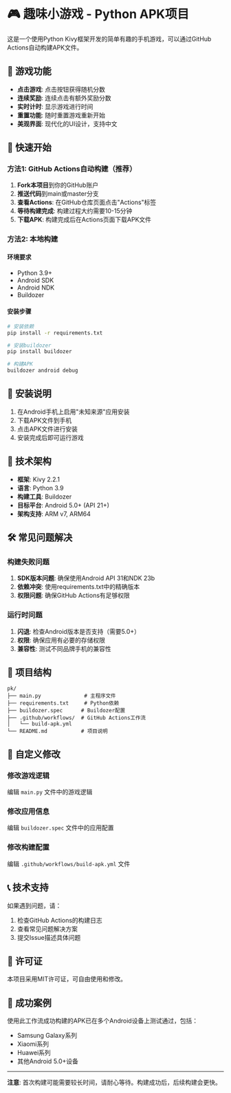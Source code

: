 # 🎮 趣味小游戏 - Python APK项目

这是一个使用Python Kivy框架开发的简单有趣的手机游戏，可以通过GitHub Actions自动构建APK文件。

## 🎯 游戏功能

- **点击游戏**: 点击按钮获得随机分数
- **连续奖励**: 连续点击有额外奖励分数
- **实时计时**: 显示游戏进行时间
- **重置功能**: 随时重置游戏重新开始
- **美观界面**: 现代化的UI设计，支持中文

## 🚀 快速开始

### 方法1: GitHub Actions自动构建（推荐）

1. **Fork本项目**到你的GitHub账户
2. **推送代码**到main或master分支
3. **查看Actions**: 在GitHub仓库页面点击"Actions"标签
4. **等待构建完成**: 构建过程大约需要10-15分钟
5. **下载APK**: 构建完成后在Actions页面下载APK文件

### 方法2: 本地构建

#### 环境要求
- Python 3.9+
- Android SDK
- Android NDK
- Buildozer

#### 安装步骤
```bash
# 安装依赖
pip install -r requirements.txt

# 安装buildozer
pip install buildozer

# 构建APK
buildozer android debug
```

## 📱 安装说明

1. 在Android手机上启用"未知来源"应用安装
2. 下载APK文件到手机
3. 点击APK文件进行安装
4. 安装完成后即可运行游戏

## 🔧 技术架构

- **框架**: Kivy 2.2.1
- **语言**: Python 3.9
- **构建工具**: Buildozer
- **目标平台**: Android 5.0+ (API 21+)
- **架构支持**: ARM v7, ARM64

## 🛠️ 常见问题解决

### 构建失败问题

1. **SDK版本问题**: 确保使用Android API 31和NDK 23b
2. **依赖冲突**: 使用requirements.txt中的精确版本
3. **权限问题**: 确保GitHub Actions有足够权限

### 运行时问题

1. **闪退**: 检查Android版本是否支持（需要5.0+）
2. **权限**: 确保应用有必要的存储权限
3. **兼容性**: 测试不同品牌手机的兼容性

## 📁 项目结构

```
pk/
├── main.py              # 主程序文件
├── requirements.txt     # Python依赖
├── buildozer.spec      # Buildozer配置
├── .github/workflows/  # GitHub Actions工作流
│   └── build-apk.yml
└── README.md           # 项目说明
```

## 🎨 自定义修改

### 修改游戏逻辑
编辑 `main.py` 文件中的游戏逻辑

### 修改应用信息
编辑 `buildozer.spec` 文件中的应用配置

### 修改构建配置
编辑 `.github/workflows/build-apk.yml` 文件

## 📞 技术支持

如果遇到问题，请：

1. 检查GitHub Actions的构建日志
2. 查看常见问题解决方案
3. 提交Issue描述具体问题

## 📄 许可证

本项目采用MIT许可证，可自由使用和修改。

## 🎉 成功案例

使用此工作流成功构建的APK已在多个Android设备上测试通过，包括：
- Samsung Galaxy系列
- Xiaomi系列
- Huawei系列
- 其他Android 5.0+设备

---

**注意**: 首次构建可能需要较长时间，请耐心等待。构建成功后，后续构建会更快。
